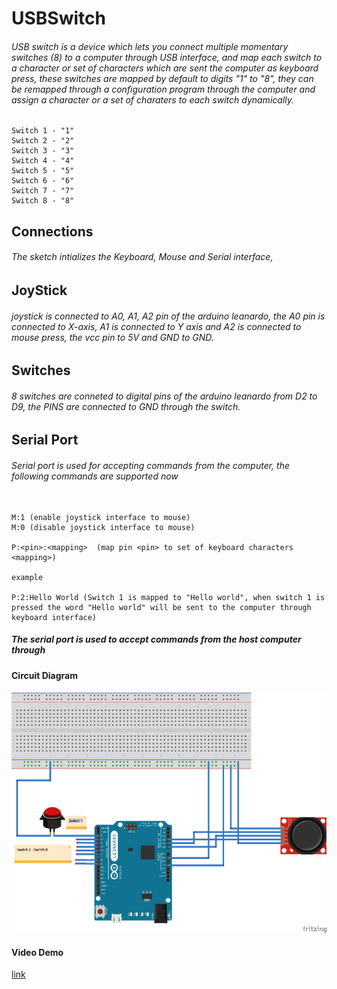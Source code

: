 # USBSwitch

###### USB switch is a device which lets you connect multiple momentary switches (8) to a computer through USB interface, and map each switch to a character or set of characters which are sent the computer as keyboard press, these switches are mapped by default to digits "1" to "8", they can be remapped through a configuration program through the computer and assign a character or a set of charaters to each switch dynamically. 

````
Switch 1 - "1"
Switch 2 - "2"
Switch 3 - "3"
Switch 4 - "4"
Switch 5 - "5"
Switch 6 - "6"
Switch 7 - "7"
Switch 8 - "8"

````

## Connections 
###### The sketch intializes the Keyboard, Mouse and Serial interface, 

## JoyStick 
###### joystick is connected to A0, A1, A2 pin of the arduino leanardo, the A0 pin is connected to X-axis, A1 is connected to Y axis and A2 is connected to mouse press, the vcc pin to 5V and GND to GND.  


## Switches
###### 8 switches are conneted to digital pins of the arduino leanardo from D2 to D9, the PINS are connected to GND through the switch. 

## Serial Port 
###### Serial port is used for accepting commands from the computer, the following commands are supported now 

`````

M:1 (enable joystick interface to mouse)
M:0 (disable joystick interface to mouse)

P:<pin>:<mapping>  (map pin <pin> to set of keyboard characters <mapping>)

example 

P:2:Hello World (Switch 1 is mapped to "Hello world", when switch 1 is pressed the word "Hello world" will be sent to the computer through keyboard interface)

`````

##### The serial port is used to accept commands from the host computer through 

#### Circuit Diagram 	
![image](./images/USBSwitch_bb.png)


#### Video Demo 

[link](https://www.youtube.com/watch?v=txd9frRdaXE)
